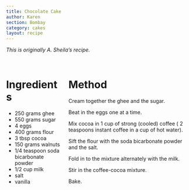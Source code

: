 ```yaml
---
title: Chocolate Cake
author: Karen
section: Bombay
category: cakes
layout: recipe
---
```


_This is originally A. Sheila’s recipe._

<br>
<div class='columns'> <div class='column is-one-third p-3' markdown='1'>

# Ingredients
* 250 grams ghee
* 550 grams sugar
* 4 eggs
* 400 grams flour
* 3 tbsp cocoa
* 150 grams walnuts
* 1/4 teaspoon soda bicarbonate powder
* 1/2 cup milk
* salt
* vanilla

</div> <div class='column is-two-thirds p-3' markdown='1'>

# Method

Cream together the ghee and the sugar.

Beat in the eggs one at a time.

Mix cocoa in 1 cup of strong (cooled) coffee ( 2 teaspoons instant coffee in a cup of hot water).

Sift the flour with the soda bicarbonate powder and the salt.

Fold in to the mixture alternately with the milk.

Stir in the coffee-cocoa mixture.

Bake.

</div> </div>
